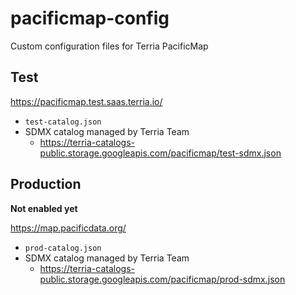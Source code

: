 # pacificmap-config

Custom configuration files for Terria PacificMap

## Test

https://pacificmap.test.saas.terria.io/

- `test-catalog.json`
- SDMX catalog managed by Terria Team
  - https://terria-catalogs-public.storage.googleapis.com/pacificmap/test-sdmx.json

## Production

**Not enabled yet**

https://map.pacificdata.org/

- `prod-catalog.json`
- SDMX catalog managed by Terria Team
  - https://terria-catalogs-public.storage.googleapis.com/pacificmap/prod-sdmx.json
